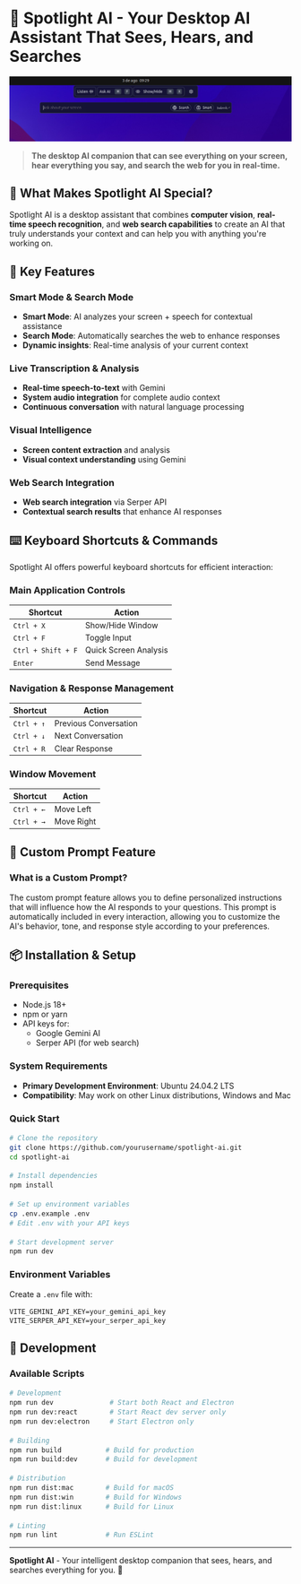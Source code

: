 # 🎯 Spotlight AI - Your Desktop AI Assistant That Sees, Hears, and Searches

<div align="center">
  <img src="app-photo.png" alt="Spotlight AI Desktop Application Interface" width="600" />
</div>

> **The desktop AI companion that can see everything on your screen, hear everything you say, and search the web for you in real-time.**

## 🌟 What Makes Spotlight AI Special?

Spotlight AI is a  desktop assistant that combines **computer vision**, **real-time speech recognition**, and **web search capabilities** to create an AI that truly understands your context and can help you with anything you're working on.

## 🚀 Key Features

### **Smart Mode & Search Mode**
- **Smart Mode**: AI analyzes your screen + speech for contextual assistance
- **Search Mode**: Automatically searches the web to enhance responses  
- **Dynamic insights**: Real-time analysis of your current context

### **Live Transcription & Analysis**
- **Real-time speech-to-text** with Gemini
- **System audio integration** for complete audio context
- **Continuous conversation** with natural language processing

### **Visual Intelligence**
- **Screen content extraction** and analysis
- **Visual context understanding** using Gemini

### **Web Search Integration**
- **Web search integration** via Serper API
- **Contextual search results** that enhance AI responses

## ⌨️ Keyboard Shortcuts & Commands

Spotlight AI offers powerful keyboard shortcuts for efficient interaction:

### **Main Application Controls**
| Shortcut | Action |
|----------|--------|
| `Ctrl + X` | Show/Hide Window |
| `Ctrl + F` | Toggle Input |
| `Ctrl + Shift + F` | Quick Screen Analysis |
| `Enter` | Send Message |

### **Navigation & Response Management**
| Shortcut | Action |
|----------|--------|
| `Ctrl + ↑` | Previous Conversation |
| `Ctrl + ↓` | Next Conversation |
| `Ctrl + R` | Clear Response |

### **Window Movement**
| Shortcut | Action |
|----------|--------|
| `Ctrl + ←` | Move Left |
| `Ctrl + →` | Move Right |


## 🎨 Custom Prompt Feature

### **What is a Custom Prompt?**
The custom prompt feature allows you to define personalized instructions that will influence how the AI responds to your questions. This prompt is automatically included in every interaction, allowing you to customize the AI's behavior, tone, and response style according to your preferences.

## 📦 Installation & Setup

### Prerequisites
- Node.js 18+ 
- npm or yarn
- API keys for:
  - Google Gemini AI
  - Serper API (for web search)

### System Requirements
- **Primary Development Environment**: Ubuntu 24.04.2 LTS
- **Compatibility**: May work on other Linux distributions, Windows and Mac

### Quick Start

```bash
# Clone the repository
git clone https://github.com/yourusername/spotlight-ai.git
cd spotlight-ai

# Install dependencies
npm install

# Set up environment variables
cp .env.example .env
# Edit .env with your API keys

# Start development server
npm run dev
```

### Environment Variables

Create a `.env` file with:

```env
VITE_GEMINI_API_KEY=your_gemini_api_key
VITE_SERPER_API_KEY=your_serper_api_key
```

## 🔧 Development

### Available Scripts

```bash
# Development
npm run dev              # Start both React and Electron
npm run dev:react        # Start React dev server only
npm run dev:electron     # Start Electron only

# Building
npm run build           # Build for production
npm run build:dev       # Build for development

# Distribution
npm run dist:mac        # Build for macOS
npm run dist:win        # Build for Windows
npm run dist:linux      # Build for Linux

# Linting
npm run lint            # Run ESLint
```

---

**Spotlight AI** - Your intelligent desktop companion that sees, hears, and searches everything for you. 🚀
